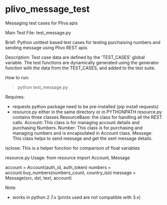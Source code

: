 # plivo_message_test
Messaging test cases for Pliva apis

Main Test File: test_message.py

Brief: Python unittest based test cases for testing purchaising numbers and sending message using Plivo REST apis.

Description:
Test case data are defined by the 'TEST_CASES' global variable.
The test functions are dynamically generated using the generator function
with the data from the TEST_CASES, and added to the test suite.

How to run:
>python test_message.py

Requires:
- requests python package need to be pre-installed (pip install requests)
- resource.py either in the same directory or in PYTHONPATH
resource.py contains three classes
ResourceBase: the class for handling all the REST calls.
Account: This class is for managing account details and purchasing Numbers.
Number: This class is for purchasing and managing numbers and is encapsulated in Account class.
Message: This class helps to send message and get the sent message details.

isclose: This is a helper function for comparison of float variables

resource.py Usage:
from resource import Account, Message

account = Account(auth_id, auth_token)
numbers = account.buy_numbers(numbers_count, country_iso)
message = Message(src, dst, text, account)

Note:
- works in python 2.7.x (prints used are not compatible with 3.x)

